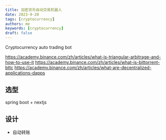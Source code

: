 ```yaml
---
title: 加密货币自动交易机器人
date: 2023-9-20
tags: [cryptocurrency]
authors: me
keywords: [cryptocurrency]
draft: false
---
```


Cryptocurrency auto trading bot

https://academy.binance.com/zh/articles/what-is-triangular-arbitrage-and-how-to-use-it
https://academy.binance.com/zh/articles/what-is-bittorrent-bttc
https://academy.binance.com/zh/articles/what-are-decentralized-applications-dapps

<!-- truncate -->

## 选型

spring boot + nextjs

## 设计

- 自动转账 